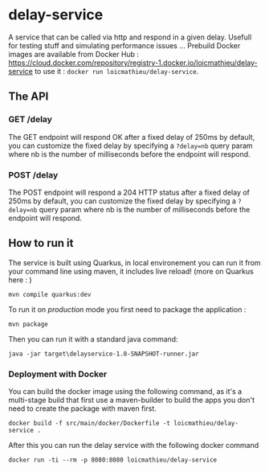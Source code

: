# delay-service
A service that can be called via http and respond in a given delay. Usefull for testing stuff and simulating performance issues ...
Prebuild Docker images are available from Docker Hub : https://cloud.docker.com/repository/registry-1.docker.io/loicmathieu/delay-service to use it : `docker run loicmathieu/delay-service`.

## The API 
### GET /delay
The GET endpoint will respond OK after a fixed delay of 250ms by default, you can customize 
the fixed delay by specifying a `?delay=nb` query param where nb is the number of milliseconds 
before the endpoint will respond.

### POST /delay
The POST endpoint will respond a 204 HTTP status after a fixed delay of 250ms by default, you can customize 
the fixed delay by specifying a `?delay=nb` query param where nb is the number of milliseconds
before the endpoint will respond.


## How to run it
The service is built using Quarkus, in local environement you can run it from your command 
line using maven, it includes live reload! (more on Quarkus here : )
```
mvn compile quarkus:dev
```

To run it on _production_ mode you first need to package the application :
```
mvn package
```

Then you can run it with a standard java command:
```
java -jar target\delayservice-1.0-SNAPSHOT-runner.jar
```

### Deployment with Docker
You can build the docker image using the following command, as it's a multi-stage build 
that first use a maven-builder to build the apps you don't need to create the package 
with maven first.
```
docker build -f src/main/docker/Dockerfile -t loicmathieu/delay-service .
```

After this you can run the delay service with the following docker command
```
docker run -ti --rm -p 8080:8080 loicmathieu/delay-service
```
